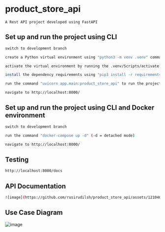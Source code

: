 # product_store_api
```
A Rest API project developed using FastAPI
```
## Set up and run the project using CLI

```sh
switch to development branch
```

```sh
create a Python virtual environment using "python3 -m venv .venv" command
```

```sh
activate the virtual environment by running the .venv/Scripts/activate
```

```sh
install the dependency requirements using "pip3 install -r requirements.txt" command
```

```sh
run the command "uvicorn app.main:product_store_api" to run the project
```

```sh
navigate to http://localhost:8000/
```



## Set up and run the project using CLI and Docker environment

```sh
switch to development branch
```


```sh
run the command "docker-compose up -d" (-d = detached mode)
```

```sh
navigate to http://localhost:8000/
```

## Testing

```sh
http://localhost:8000/docs
```

## API Documentation

```sh
![image](https://github.com/rusirudilsh/product_store_api/assets/12104625/df4b9081-d081-4eee-b1f0-d8ef5a921b93)

```

## Use Case Diagram
![image](https://github.com/rusirudilsh/product_store_api/assets/12104625/87e29446-17eb-457f-8e8f-bc8af9727270)




